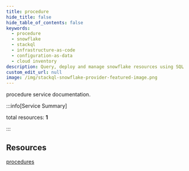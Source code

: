```yaml
---
title: procedure
hide_title: false
hide_table_of_contents: false
keywords:
  - procedure
  - snowflake
  - stackql
  - infrastructure-as-code
  - configuration-as-data
  - cloud inventory
description: Query, deploy and manage snowflake resources using SQL
custom_edit_url: null
image: /img/stackql-snowflake-provider-featured-image.png
---
```


procedure service documentation.

:::info[Service Summary]

total resources: __1__  

:::

## Resources
<div class="row">
<div class="providerDocColumn">
<a href="/services/procedure/procedures/">procedures</a>
</div>
<div class="providerDocColumn">

</div>
</div>
